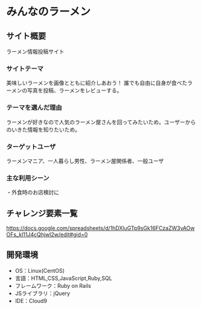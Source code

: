 # みんなのラーメン

## サイト概要
ラーメン情報投稿サイト

### サイトテーマ
美味しいラーメンを画像とともに紹介しあおう！
誰でも自由に自身が食べたラーメンの写真を投稿、ラーメンをレビューする。


### テーマを選んだ理由
ラーメンが好きなので人気のラーメン屋さんを回ってみたいため。ユーザーからのいきた情報を知りたいため。

### ターゲットユーザ
ラーメンマニア、一人暮らし男性、ラーメン屋関係者、一般ユーザ

### 主な利用シーン
・外食時のお店検討に


## チャレンジ要素一覧
https://docs.google.com/spreadsheets/d/1hDXluGTp9sGk16FCzaZW3vAOwOFs_kl11J4cQhjwI2w/edit#gid=0

## 開発環境
- OS：Linux(CentOS)
- 言語：HTML,CSS,JavaScript,Ruby,SQL
- フレームワーク：Ruby on Rails
- JSライブラリ：jQuery
- IDE：Cloud9


